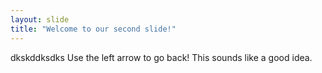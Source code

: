 ```yaml
---
layout: slide
title: "Welcome to our second slide!"
---
```

dkskddksdks
Use the left arrow to go back!
This sounds like a good idea.
